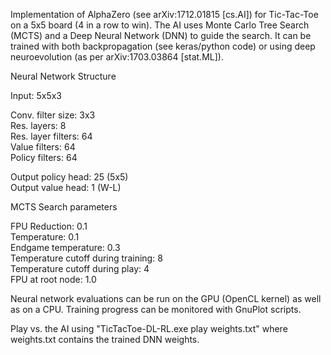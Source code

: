 Implementation of AlphaZero (see arXiv:1712.01815 [cs.AI]) for Tic-Tac-Toe on a 5x5 board (4 in a row to win). 
The AI uses Monte Carlo Tree Search (MCTS) and a Deep Neural Network (DNN) to guide the search.
It can be trained with both backpropagation (see keras/python code) or using deep neuroevolution (as per arXiv:1703.03864 [stat.ML]).


Neural Network Structure  

Input: 5x5x3

Conv. filter size: 3x3  
Res. layers: 8  
Res. layer filters: 64  
Value filters: 64  
Policy filters: 64  

Output policy head: 25 (5x5)  
Output value head: 1 (W-L)  


MCTS Search parameters 

FPU Reduction: 0.1  
Temperature: 0.1  
Endgame temperature: 0.3  
Temperature cutoff during training: 8  
Temperature cutoff during play: 4  
FPU at root node: 1.0  


Neural network evaluations can be run on the GPU (OpenCL kernel) as well as on a CPU.
Training progress can be monitored with GnuPlot scripts.

Play vs. the AI using "TicTacToe-DL-RL.exe play weights.txt" where weights.txt contains the trained DNN weights.
